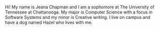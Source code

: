 Hi! My name is Jeana Chapman and I am a sophomore at The University of Tennessee at Chattanooga. My major is Computer Science with a focus in Software Systems and my minor is Creative writing. I live on campus and have a dog named Hazel who lives with me. 
